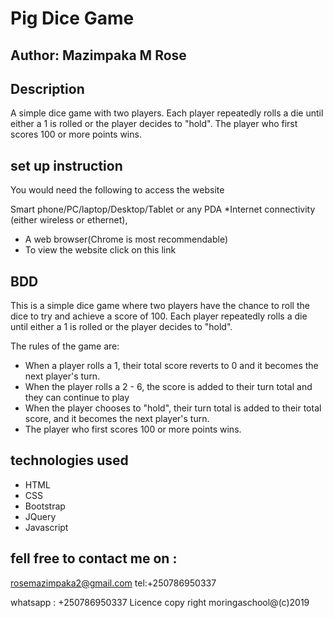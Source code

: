 # Pig Dice Game
## Author: Mazimpaka M Rose
## Description
A simple dice game with two players. Each player repeatedly rolls a die until either a 1 is rolled or the player decides to "hold". The player who first scores 100 or more points wins.

## set up instruction
You would need the following to access the website

Smart phone/PC/laptop/Desktop/Tablet or any PDA *Internet connectivity (either wireless or ethernet), 
* A web browser(Chrome is most recommendable)
* To view the website click on this link 


## BDD
This is a simple dice game where two players have the chance to roll the dice to try and achieve a score of 100. Each player repeatedly rolls a die until either a 1 is rolled or the player decides to "hold".

The rules of the game are:

* When a player rolls a 1, their total score reverts to 0 and it becomes the next player's turn.
* When the player rolls a 2 - 6, the score is added to their turn total and they can continue to play
* When the player chooses to "hold", their turn total is added to their total score, and it becomes the next player's turn.
* The player who first scores 100 or more points wins.


## technologies used
* HTML
* CSS
* Bootstrap
* JQuery
* Javascript
## fell free to contact me on :
rosemazimpaka2@gmail.com tel:+250786950337

whatsapp : +250786950337 Licence copy right moringaschool@(c)2019



